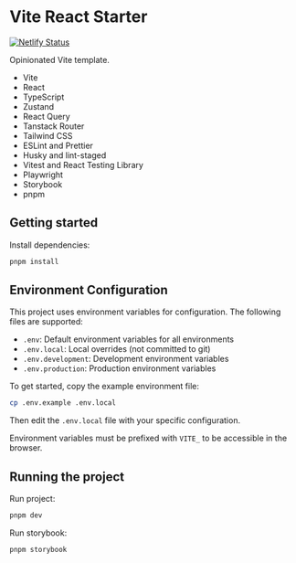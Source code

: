 # Vite React Starter

[![Netlify Status](https://api.netlify.com/api/v1/badges/558554c3-01c7-4fdf-89be-768eb568d2cf/deploy-status)](https://app.netlify.com/sites/vite-rs/deploys)

Opinionated Vite template.

- Vite
- React
- TypeScript
- Zustand
- React Query
- Tanstack Router
- Tailwind CSS
- ESLint and Prettier
- Husky and lint-staged
- Vitest and React Testing Library
- Playwright
- Storybook
- pnpm

## Getting started

Install dependencies:

```bash
pnpm install
```

## Environment Configuration

This project uses environment variables for configuration. The following files are supported:

- `.env`: Default environment variables for all environments
- `.env.local`: Local overrides (not committed to git)
- `.env.development`: Development environment variables
- `.env.production`: Production environment variables

To get started, copy the example environment file:

```bash
cp .env.example .env.local
```

Then edit the `.env.local` file with your specific configuration.

Environment variables must be prefixed with `VITE_` to be accessible in the browser.

## Running the project

Run project:

```bash
pnpm dev
```

Run storybook:

```bash
pnpm storybook
```
